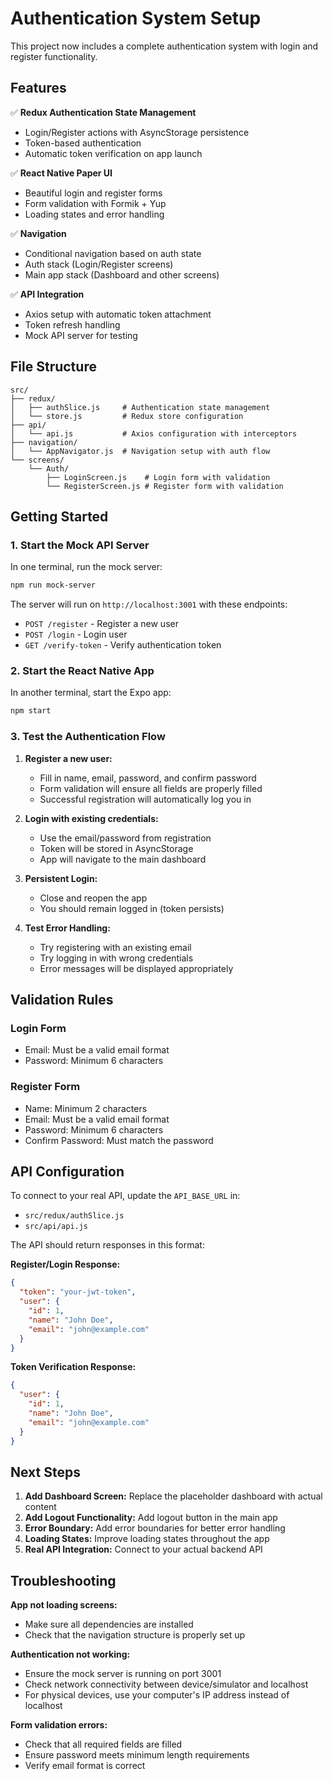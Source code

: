 # Authentication System Setup

This project now includes a complete authentication system with login and register functionality.

## Features

✅ **Redux Authentication State Management**
- Login/Register actions with AsyncStorage persistence
- Token-based authentication
- Automatic token verification on app launch

✅ **React Native Paper UI**
- Beautiful login and register forms
- Form validation with Formik + Yup
- Loading states and error handling

✅ **Navigation**
- Conditional navigation based on auth state
- Auth stack (Login/Register screens)
- Main app stack (Dashboard and other screens)

✅ **API Integration**
- Axios setup with automatic token attachment
- Token refresh handling
- Mock API server for testing

## File Structure

```
src/
├── redux/
│   ├── authSlice.js     # Authentication state management
│   └── store.js         # Redux store configuration
├── api/
│   └── api.js           # Axios configuration with interceptors
├── navigation/
│   └── AppNavigator.js  # Navigation setup with auth flow
└── screens/
    └── Auth/
        ├── LoginScreen.js    # Login form with validation
        └── RegisterScreen.js # Register form with validation
```

## Getting Started

### 1. Start the Mock API Server

In one terminal, run the mock server:

```bash
npm run mock-server
```

The server will run on `http://localhost:3001` with these endpoints:
- `POST /register` - Register a new user
- `POST /login` - Login user
- `GET /verify-token` - Verify authentication token

### 2. Start the React Native App

In another terminal, start the Expo app:

```bash
npm start
```

### 3. Test the Authentication Flow

1. **Register a new user:**
   - Fill in name, email, password, and confirm password
   - Form validation will ensure all fields are properly filled
   - Successful registration will automatically log you in

2. **Login with existing credentials:**
   - Use the email/password from registration
   - Token will be stored in AsyncStorage
   - App will navigate to the main dashboard

3. **Persistent Login:**
   - Close and reopen the app
   - You should remain logged in (token persists)

4. **Test Error Handling:**
   - Try registering with an existing email
   - Try logging in with wrong credentials
   - Error messages will be displayed appropriately

## Validation Rules

### Login Form
- Email: Must be a valid email format
- Password: Minimum 6 characters

### Register Form
- Name: Minimum 2 characters
- Email: Must be a valid email format
- Password: Minimum 6 characters
- Confirm Password: Must match the password

## API Configuration

To connect to your real API, update the `API_BASE_URL` in:
- `src/redux/authSlice.js`
- `src/api/api.js`

The API should return responses in this format:

**Register/Login Response:**
```json
{
  "token": "your-jwt-token",
  "user": {
    "id": 1,
    "name": "John Doe", 
    "email": "john@example.com"
  }
}
```

**Token Verification Response:**
```json
{
  "user": {
    "id": 1,
    "name": "John Doe",
    "email": "john@example.com"
  }
}
```

## Next Steps

1. **Add Dashboard Screen:** Replace the placeholder dashboard with actual content
2. **Add Logout Functionality:** Add logout button in the main app
3. **Error Boundary:** Add error boundaries for better error handling
4. **Loading States:** Improve loading states throughout the app
5. **Real API Integration:** Connect to your actual backend API

## Troubleshooting

**App not loading screens:**
- Make sure all dependencies are installed
- Check that the navigation structure is properly set up

**Authentication not working:**
- Ensure the mock server is running on port 3001
- Check network connectivity between device/simulator and localhost
- For physical devices, use your computer's IP address instead of localhost

**Form validation errors:**
- Check that all required fields are filled
- Ensure password meets minimum length requirements
- Verify email format is correct